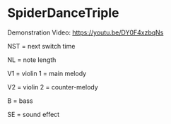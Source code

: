 # SpiderDanceTriple

Demonstration Video: https://youtu.be/DY0F4xzbqNs

NST = next switch time

NL = note length

V1 = violin 1 = main melody

V2 = violin 2 = counter-melody

B = bass

SE = sound effect
